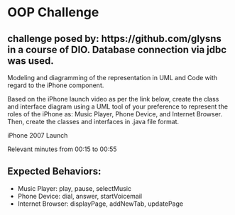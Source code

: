 <h1>OOP Challenge</h1>

<h2>challenge posed by: https://github.com/glysns in a course of DIO. Database connection via jdbc was used.</h2>

<p>Modeling and diagramming of the representation in UML and Code with regard to the iPhone component.</p>

<p>Based on the iPhone launch video as per the link below, create the class and interface diagram using a UML
        tool of your preference to represent the roles of the iPhone as: Music Player, Phone Device, and Internet
        Browser. Then, create the classes and interfaces in .java file format.</p>

<p>iPhone 2007 Launch</p>
<p>Relevant minutes from 00:15 to 00:55</p>

<h2>Expected Behaviors:</h2>
<ul>
    <li>Music Player: play, pause, selectMusic</li>
    <li>Phone Device: dial, answer, startVoicemail</li>
    <li>Internet Browser: displayPage, addNewTab, updatePage</li>
</ul>

